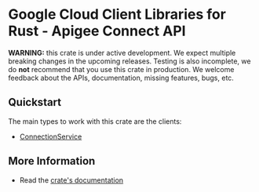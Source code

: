 # Google Cloud Client Libraries for Rust - Apigee Connect API

<!-- Code generated by sidekick. DO NOT EDIT. -->

**WARNING:** this crate is under active development. We expect multiple breaking
changes in the upcoming releases. Testing is also incomplete, we do **not**
recommend that you use this crate in production. We welcome feedback about the
APIs, documentation, missing features, bugs, etc.

## Quickstart

The main types to work with this crate are the clients:

- [ConnectionService]

## More Information

- Read the [crate's documentation](https://docs.rs/google-cloud-apigeeconnect-v1/latest/google-cloud-apigeeconnect-v1)

[ConnectionService]: https://docs.rs/google-cloud-apigeeconnect-v1/latest/google_cloud_apigeeconnect_v1/client/struct.ConnectionService.html
